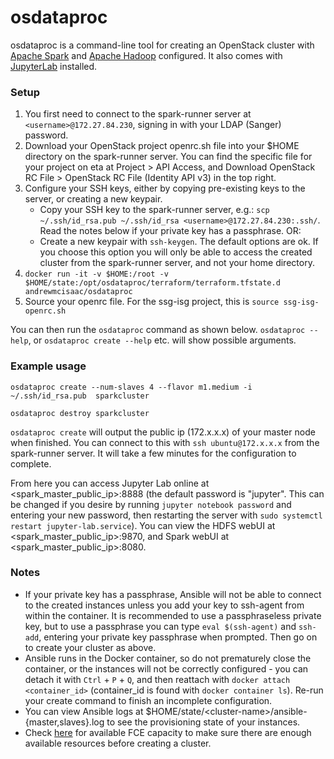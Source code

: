 # osdataproc

osdataproc is a command-line tool for creating an OpenStack cluster with [Apache Spark](https://spark.apache.org/) and [Apache Hadoop](https://hadoop.apache.org/) configured. It also comes with [JupyterLab](https://jupyter.org/) installed.

### Setup

1. You first need to connect to the spark-runner server at `<username>@172.27.84.230`, signing in with your LDAP (Sanger) password.
2. Download your OpenStack project openrc.sh file into your $HOME directory on the spark-runner server. You can find the specific file for your project on eta at Project > API Access, and Download OpenStack RC File > OpenStack RC File (Identity API v3) in the top right.
3. Configure your SSH keys, either by copying pre-existing keys to the server, or creating a new keypair.
    * Copy your SSH key to the spark-runner server, e.g.: `scp ~/.ssh/id_rsa.pub ~/.ssh/id_rsa <username>@172.27.84.230:.ssh/`. Read the notes below if your private key has a passphrase. OR:
    * Create a new keypair with `ssh-keygen`. The default options are ok. If you choose this option you will only be able to access the created cluster from the spark-runner server, and not your home directory.
4. `docker run -it -v $HOME:/root -v $HOME/state:/opt/osdataproc/terraform/terraform.tfstate.d andrewmcisaac/osdataproc`
5. Source your openrc file. For the ssg-isg project, this is `source ssg-isg-openrc.sh`

You can then run the `osdataproc` command as shown below. `osdataproc --help`, or `osdataproc create --help` etc. will show possible arguments.

### Example usage

`osdataproc create --num-slaves 4 --flavor m1.medium -i ~/.ssh/id_rsa.pub  sparkcluster`

`osdataproc destroy sparkcluster`

`osdataproc create` will output the public ip (172.x.x.x) of your master node when finished. You can connect to this with `ssh ubuntu@172.x.x.x` from the spark-runner server. It will take a few minutes for the configuration to complete.

From here you can access Jupyter Lab online at <spark_master_public_ip>:8888 (the default password is "jupyter". This can be changed if you desire by running `jupyter notebook password` and entering your new password, then restarting the server with `sudo systemctl restart jupyter-lab.service`).
You can view the HDFS webUI at <spark_master_public_ip>:9870, and Spark webUI at <spark_master_public_ip>:8080.

### Notes

*  If your private key has a passphrase, Ansible will not be able to connect to the created instances unless you add your key to ssh-agent from within the container. It is recommended to use a passphraseless private key, but to use a passphrase you can type `eval $(ssh-agent)` and `ssh-add`, entering your private key passphrase when prompted. Then go on to create your cluster as above.
*  Ansible runs in the Docker container, so do not prematurely close the container, or the instances will not be correctly configured - you can detach it with `Ctrl` + `P` + `Q`, and then reattach with `docker attach <container_id>` (container_id is found with `docker container ls`). Re-run your create command to finish an incomplete configuration.
*  You can view Ansible logs at $HOME/state/\<cluster-name\>/ansible-{master,slaves}.log to see the provisioning state of your instances.
*  Check [here](https://metrics.internal.sanger.ac.uk/dashboard/db/fce-available-capacity?refresh=5m&orgId=1) for available FCE capacity to make sure there are enough available resources before creating a cluster.
